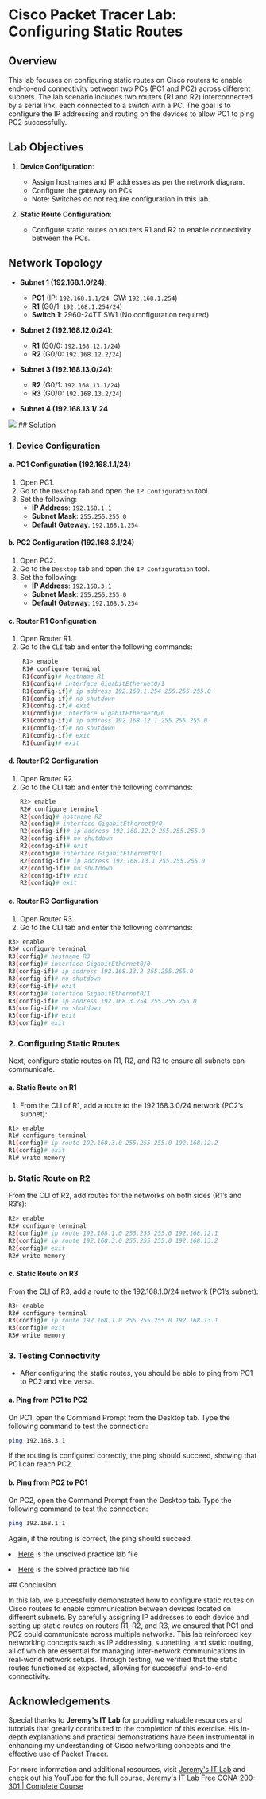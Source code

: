 # Cisco Packet Tracer Lab: Configuring Static Routes

## Overview

This lab focuses on configuring static routes on Cisco routers to enable end-to-end connectivity between two PCs (PC1 and PC2) across different subnets. The lab scenario includes two routers (R1 and R2) interconnected by a serial link, each connected to a switch with a PC. The goal is to configure the IP addressing and routing on the devices to allow PC1 to ping PC2 successfully.

## Lab Objectives

1. **Device Configuration**: 
   - Assign hostnames and IP addresses as per the network diagram.
   - Configure the gateway on PCs.
   - Note: Switches do not require configuration in this lab.

2. **Static Route Configuration**: 
   - Configure static routes on routers R1 and R2 to enable connectivity between the PCs.

## Network Topology

- **Subnet 1 (192.168.1.0/24)**: 
  - **PC1** (IP: `192.168.1.1/24`, GW: `192.168.1.254`)
  - **R1** (G0/1: `192.168.1.254/24`)
  - **Switch 1**: 2960-24TT SW1 (No configuration required)

- **Subnet 2 (192.168.12.0/24)**: 
  - **R1** (G0/0: `192.168.12.1/24`)
  - **R2** (G0/0: `192.168.12.2/24`)

- **Subnet 3 (192.168.13.0/24)**: 
  - **R2** (G0/1: `192.168.13.1/24`)
  - **R3** (G0/0: `192.168.13.2/24`)

- **Subnet 4 (192.168.13.1/.24**
<img src="https://github.com/ro-drick/Configuring-Static-Routes/blob/main/configuring-static-routes.PNG"/>
## Solution

### 1. Device Configuration

#### a. **PC1 Configuration** (192.168.1.1/24)
1. Open PC1.
2. Go to the `Desktop` tab and open the `IP Configuration` tool.
3. Set the following:
   - **IP Address**: `192.168.1.1`
   - **Subnet Mask**: `255.255.255.0`
   - **Default Gateway**: `192.168.1.254`

#### b. **PC2 Configuration** (192.168.3.1/24)
1. Open PC2.
2. Go to the `Desktop` tab and open the `IP Configuration` tool.
3. Set the following:
   - **IP Address**: `192.168.3.1`
   - **Subnet Mask**: `255.255.255.0`
   - **Default Gateway**: `192.168.3.254`

#### c. **Router R1 Configuration**
1. Open Router R1.
2. Go to the `CLI` tab and enter the following commands:

```bash
    R1> enable
    R1# configure terminal
    R1(config)# hostname R1
    R1(config)# interface GigabitEthernet0/1
    R1(config-if)# ip address 192.168.1.254 255.255.255.0
    R1(config-if)# no shutdown
    R1(config-if)# exit
    R1(config)# interface GigabitEthernet0/0
    R1(config-if)# ip address 192.168.12.1 255.255.255.0
    R1(config-if)# no shutdown
    R1(config-if)# exit
    R1(config)# exit
```
#### d. Router R2 Configuration
1. Open Router R2.
2. Go to the CLI tab and enter the following commands:
    ```bash
    R2> enable
    R2# configure terminal
    R2(config)# hostname R2
    R2(config)# interface GigabitEthernet0/0
    R2(config-if)# ip address 192.168.12.2 255.255.255.0
    R2(config-if)# no shutdown
    R2(config-if)# exit
    R2(config)# interface GigabitEthernet0/1
    R2(config-if)# ip address 192.168.13.1 255.255.255.0
    R2(config-if)# no shutdown
    R2(config-if)# exit
    R2(config)# exit
    ```
#### e. Router R3 Configuration
1. Open Router R3.
2. Go to the CLI tab and enter the following commands:
```bash
R3> enable
R3# configure terminal
R3(config)# hostname R3
R3(config)# interface GigabitEthernet0/0
R3(config-if)# ip address 192.168.13.2 255.255.255.0
R3(config-if)# no shutdown
R3(config-if)# exit
R3(config)# interface GigabitEthernet0/1
R3(config-if)# ip address 192.168.3.254 255.255.255.0
R3(config-if)# no shutdown
R3(config-if)# exit
R3(config)# exit
```
### 2. Configuring Static Routes
Next, configure static routes on R1, R2, and R3 to ensure all subnets can communicate.

#### a. Static Route on R1
1. From the CLI of R1, add a route to the 192.168.3.0/24 network (PC2’s subnet):
```bash
R1> enable
R1# configure terminal
R1(config)# ip route 192.168.3.0 255.255.255.0 192.168.12.2
R1(config)# exit
R1# write memory
```
### b. Static Route on R2
From the CLI of R2, add routes for the networks on both sides (R1’s and R3’s):
```bash
R2> enable
R2# configure terminal
R2(config)# ip route 192.168.1.0 255.255.255.0 192.168.12.1
R2(config)# ip route 192.168.3.0 255.255.255.0 192.168.13.2
R2(config)# exit
R2# write memory
```
#### c. Static Route on R3
From the CLI of R3, add a route to the 192.168.1.0/24 network (PC1’s subnet):
```bash
R3> enable
R3# configure terminal
R3(config)# ip route 192.168.1.0 255.255.255.0 192.168.13.1
R3(config)# exit
R3# write memory
```
### 3. Testing Connectivity
- After configuring the static routes, you should be able to ping from PC1 to PC2 and vice versa.
#### a. Ping from PC1 to PC2
On PC1, open the Command Prompt from the Desktop tab.
Type the following command to test the connection:
```bash
ping 192.168.3.1
```
If the routing is configured correctly, the ping should succeed, showing that PC1 can reach PC2.
#### b. Ping from PC2 to PC1
On PC2, open the Command Prompt from the Desktop tab.
Type the following command to test the connection:
```bash
ping 192.168.1.1
```
Again, if the routing is correct, the ping should succeed.
<p><li><a href="https://github.com/ro-drick/Configuring-Static-Routes/blob/main/Configuring%20Static%20Routes%20Practice%20Questions.pkt">Here</a> is the unsolved practice lab file</li></p>
<p><li><a href="https://github.com/ro-drick/Configuring-Static-Routes/blob/main/Configuring-Static-Routes-Solved.pkt">Here</a> is the solved practice lab file</li></p>
## Conclusion

In this lab, we successfully demonstrated how to configure static routes on Cisco routers to enable communication between devices located on different subnets. By carefully assigning IP addresses to each device and setting up static routes on routers R1, R2, and R3, we ensured that PC1 and PC2 could communicate across multiple networks. This lab reinforced key networking concepts such as IP addressing, subnetting, and static routing, all of which are essential for managing inter-network communications in real-world network setups. Through testing, we verified that the static routes functioned as expected, allowing for successful end-to-end connectivity.

## Acknowledgements


Special thanks to **Jeremy's IT Lab** for providing valuable resources and tutorials that greatly contributed to the completion of this exercise. His in-depth explanations and practical demonstrations have been instrumental in enhancing my understanding of Cisco networking concepts and the effective use of Packet Tracer.

For more information and additional resources, visit [Jeremy's IT Lab](https://jeremysitlab.com/) and check out his YouTube for the full course, [Jeremy's IT Lab Free CCNA 200-301 | Complete Course](https://www.youtube.com/playlist?list=PLxbwE86jKRgMpuZuLBivzlM8s2Dk5lXBQ)

